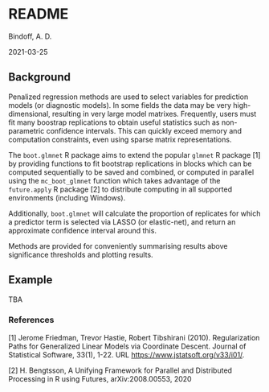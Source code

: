 README
================
Bindoff, A. D.

2021-03-25

## Background

Penalized regression methods are used to select variables for prediction
models (or diagnostic models). In some fields the data may be very
high-dimensional, resulting in very large model matrixes. Frequently,
users must fit many boostrap replications to obtain useful statistics
such as non-parametric confidence intervals. This can quickly exceed
memory and computation constraints, even using sparse matrix
representations.

The `boot.glmnet` R package aims to extend the popular `glmnet` R
package \[1\] by providing functions to fit bootstrap replications in
blocks which can be computed sequentially to be saved and combined, or
computed in parallel using the `mc_boot_glmnet` function which takes
advantage of the `future.apply` R package \[2\] to distribute computing
in all supported environments (including Windows).

Additionally, `boot.glmnet` will calculate the proportion of replicates
for which a predictor term is selected via LASSO (or elastic-net), and
return an approximate confidence interval around this.

Methods are provided for conveniently summarising results above
significance thresholds and plotting results.

## Example

TBA

### References

\[1\] Jerome Friedman, Trevor Hastie, Robert Tibshirani (2010).
Regularization Paths for Generalized Linear Models via Coordinate
Descent. Journal of Statistical Software, 33(1), 1-22. URL
<https://www.jstatsoft.org/v33/i01/>.

\[2\] H. Bengtsson, A Unifying Framework for Parallel and Distributed
Processing in R using Futures, arXiv:2008.00553, 2020
